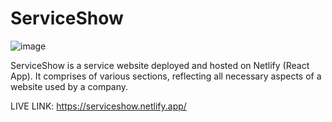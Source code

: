 # ServiceShow

![image](https://user-images.githubusercontent.com/101547557/219943416-1a6919ee-9508-4c4b-a0f8-ca0c48235550.png)

ServiceShow is a service website deployed and hosted on Netlify (React App).
It comprises of various sections, reflecting all necessary aspects of a website used by a company.


LIVE LINK: https://serviceshow.netlify.app/

